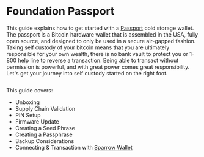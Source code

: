 # Foundation Passport
This guide explains how to get started with a [Passport](https://foundationdevices.com/) cold storage wallet. The passport is a Bitcoin hardware wallet that is assembled in the USA, fully open source, and designed to only be used in a secure air-gapped fashion. Taking self custody of your bitcoin means that you are ultimately responsible for your own wealth, there is no bank vault to protect you or 1-800 help line to reverse a transaction. Being able to transact without permission is powerful, and with great power comes great responsibility. Let's get your journey into self custody started on the right foot. 

<p align="center">
  <img width="000" height="000" src=(assets/xxx.jpg)>
</p>

This guide covers:
- Unboxing
- Supply Chain Validation
- PIN Setup
- Firmware Update
- Creating a Seed Phrase
- Creating a Passphrase
- Backup Considerations
- Connecting & Transaction with [Sparrow Wallet](https://www.sparrowwallet.com/)

